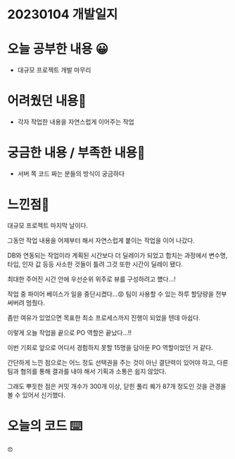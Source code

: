 # 20230104 개발일지

# 오늘 공부한 내용 😀

- 대규모 프로젝트 개발 마무리

# 어려웠던 내용🤯

- 각자 작업한 내용을 자연스럽게 이어주는 작업

# 궁금한 내용 / 부족한 내용🤔

- 서버 쪽 코드 짜는 분들의 방식이 궁금하다

# 느낀점🤨

대규모 프로젝트 마지막 날이다.

그동안 작업 내용을 어제부터 해서 자연스럽게 붙이는 작업을 이어 나갔다.

DB와 연동되는 작업이라 계획된 시간보다 더 딜레이가 되었고 합치는 과정에서 변수명, 타입, 인자 값 등등 사소한 것들이 틀려 그것 또한 시간이 딜레이 됐다.

최대한 주어진 시간 안에 우선순위 위주로 뷰를 구성하려고 헀다…!

작업 중 파이어 베이스가 일을 중단시켰다…😡 팀이 사용할 수 있는 하루 할당량을 전부 써버려 멈췄다.

좀만 여유가 있었으면 목표한 최소 프로세스까지 진행이 되었을 텐데 아쉽다.

이렇게 오늘 작업을 끝으로 PO 역할은 끝났다…!!

이번 기회로 앞으로 어디서 경험하지 못할 15명을 담아둔 PO 역할이었던 거 같다.

간단하게 느낀 점으로는 어느 정도 선택권을 주는 것이 아닌 결단력이 있어야 하고, 다른 팀과 협의를 통해 결과를 내야 해서 기획과 소통은 쉽지 않았다.

그래도 뿌듯한 점은 커밋 개수가 300개 이상, 닫힌 풀리 퀘가 87개 정도인 것을 관경을 볼 수 있어서 신기했다.

# 오늘의 코드 ⌨️

```swift
😞
```